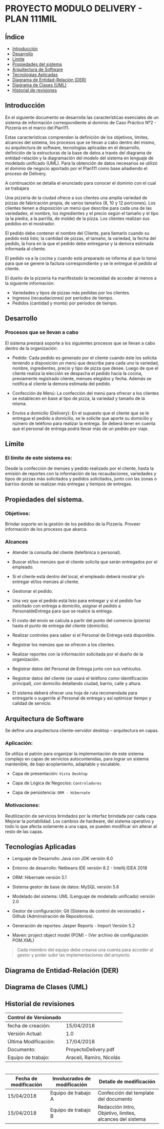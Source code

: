 # PROYECTO MODULO DELIVERY - PLAN 111MIL

## Índice

* [Introducción](#introduccion)
* [Desarrollo](#desarrollo)
* [Limite](#limite)
* [Propiedades del sistema](#propiedades-del-sistema)
* [Arquitectura de Software](#arquitectura-de-software)
* [Tecnologias Aplicadas](#tecnologias-aplicadas)
* [Diagrama de Entidad-Relación (DER)](#diagrama-de-entidad-relacion-der)
* [Diagrama de Clases (UML)](#diagrama-de-clases-uml)
* [Historial de revisiones](#historial-de-revisiones)

## Introducción

En el siguiente documento se desarrolla las características esenciales de un sistema de información correspondiente al dominio de Caso Práctico Nº2 - Pizzeria en el marco del Plan111. 

Estas características comprenden la definición de los objetivos, límites, alcances del sistema, los procesos que se llevan a cabo dentro del mismo, su arquitectura de software, tecnologías aplicadas en el desarrollo, definición de la estructuras de la base de datos a través del diagrama de entidad-relación y la diagramación del modelo del sistema en lenguaje de modelado unificado (UML).
Para la obtención de datos necesarios se utilizó el dominio de negocio aportado por el Plan111 como base añadiendo el proceso de Delivery.

A continuación se detalla el enunciado para conocer el dominio con el cual se trabajara

Una pizzería de la ciudad ofrece a sus clientes una amplia variedad de pizzas de fabricación propia, de varios tamaños (8, 10 y 12 porciones). Los clientes tienen a disposición un menú que describe para cada una de las variedades, el nombre, los ingredientes y el precio según el tamaño y el tipo (a la piedra, a la parrilla, de molde) de la pizza. Los clientes realizan sus pedidos en el mostrador.

El pedido debe contener el nombre del Cliente, para llamarlo cuando su pedido está listo; la cantidad de pizzas, el tamaño, la variedad, la fecha del pedido, la hora en la que el pedido debe entregarse y la demora estimada informada al cliente.

El pedido va a la cocina y cuando está preparado se informa al que lo tomó para que se genere la factura correspondiente y se le entregue el pedido al cliente.

El dueño de la pizzería ha manifestado la necesidad de acceder al menos a la siguiente información:

* Variedades y tipos de pizzas más pedidas por los clientes.
* Ingresos (recaudaciones) por períodos de tiempo.
* Pedidos (cantidad y monto) por períodos de tiempo.

## Desarrollo

### Procesos que se llevan a cabo

El sistema prestará soporte a los siguientes procesos que se llevan a cabo dentro de la organización:

* Pedido: Cada pedido es generado por el cliente cuando éste los solicita teniendo a disposición un menú que describe para cada uno la variedad, nombre, ingredientes, precio y tipo de pizza que desee. Luego de que el cliente realiza la elección se despacha el pedido hacia la cocina, previamente registrado cliente, menues elegidos y fecha. Además se notifica al cliente la demora estimada del pedido.

* Confección de Menú: La confección del menú para ofrecer a los clientes se establecen en base al tipo de pizza, la variedad y tamaño de la misma.

* Envíos a domicilio (Delivery): En el supuesto que el cliente que se le entregue el pedido a domicilio, se le solicite que aporte su domicilio y número de teléfono para realizar la entrega. Se deberá tener en cuenta que el personal de entrega podrá llevar más de un pedido por viaje.

## Límite

### El límite de este sistema es:

Desde la confección de menúes y pedido realizado por el cliente, hasta la emisión de reportes con la información de las recaudaciones, variedades y tipos de pizzas más solicitados y pedidos solicitados, junto con las zonas o barrios donde se realizan más entregas y tiempos de entregas.

## Propiedades del sistema.

### Objetivos: 

Brindar soporte en la gestión de los pedidos de la Pizzería. Proveer información de los procesos que abarca.

### Alcances

* Atender la consulta del cliente (telefónica o personal).

* Buscar el/los menúes que el cliente solicita que serán entregados por el empleado.

* Si el cliente está dentro del local, el empleado deberá mostrar y/o entregar el/los menúes al cliente.

* Gestionar el pedido.

* Una vez que el pedido está listo para entregar y si el pedido fue solicitado con entrega a domicilio, asignar el pedido a PersonaldeEntrega para que se realice la entrega.

* El costo del envío se calcula a partir del punto del comercio (pizeria) hasta el punto de entrega del cliente (domicilio).

* Realizar controles para saber si el Personal de Entrega está disponible.

* Registrar los menúes que se ofrecen a los clientes.

* Realizar reportes con la información solicitada por el dueño de la organización.

* Registrar datos del Personal de Entrega junto con sus vehículos.

* Registrar datos del cliente (se usará el teléfono como identificación principal), con domicilio detallando ciudad, barrio, calle y altura.

* El sistema deberá ofrecer una hoja de ruta recomendada para entregarle o sugerirle al Personal de entrega y así optimizar tiempo y calidad de servicio.

## Arquitectura de Software
Se define una arquitectura cliente-servidor desktop – arquitectura en capas.

### Aplicación:
Se utiliza el patrón para organizar la implementación de este sistema complejo en capas de servicios autocontenidas, para lograr un sistema mantenible, de bajo acoplamiento, adaptable y escalable.

* Capa de presentación: `Vista Desktop`

* Capa de Lógica de Negocios: `Controladores`

* Capa de persistencia: `ORM - Hibernate`

### Motivaciones:

Reutilización de servicios brindados por la interfaz brindada por cada capa. Mejorar la portabilidad. Los cambios de hardware, del sistema operativo y todo lo que afecta solamente a una capa, se pueden modificar sin alterar al resto de las capas.

## Tecnologías Aplicadas

* Lenguaje de Desarrollo: Java con JDK versión 8.0

* Entorno de desarrollo: Netbeans IDE versión 8.2 - Intellij IDEA 2018

* ORM: Hibernate versión 5.1

* Sistema gestor de base de datos: MySQL versión 5.6

* Modelado del sistema: UML (Lenguaje de modelado unificado) versión 2.0

* Gestor de configuración: Git (Sistema de control de versionado) + Github (Administración de Repositorios).

* Generación de reportes: Jasper Reports - Ireport Versión 5.2

* Maven: project object model (POM) - (Ver archivo de configuración POM.XML)


> Cada miembro del equipo debe crearse una cuenta para acceder al gestor y poder subir las implementaciones del proyecto.

## Diagrama de Entidad-Relación (DER)

## Diagrama de Clases (UML)
 
## Historial de revisiones

|Control de Versionado  |                           |
|-----------------------|---------------------------|
| fecha de creación:    | 15/04/2018                |
| Versión Actual:       | 1.0                       |
| Última Modificación:  | 17/04/2018                |
| Documento:            | ProyectoDelivery.pdf      |
|Equipo de trabajo:     | Araceli, Ramiro, Nicolás  |

# 

|Fecha de modificación  |Involucrados de modificación| Detalle de modificación |
|-----------------------|---------------------------|---------------------------|
| 15/04/2018    | Equipo de trabajo A | Confección del template del documento |
| 15/04/2018    | Equipo de trabajo B | Redacción Intro, Objetivo, limites, alcances del sistema |